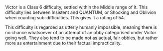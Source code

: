 Victor is a Class 6 difficulty, settled within the Middle range of it. This difficulty lies between Insistent and QUANTUM, or Shocking and Oblivion when counting sub-difficulties. This gives it a rating of 54.

This difficulty is regarded as utterly humanly impossible, meaning there is no chance whatsoever of an attempt of an obby categorised under Victor going well. They also tend to be made not as actual, fair obbies, but rather more as entertainment due to their factual impracticality.
